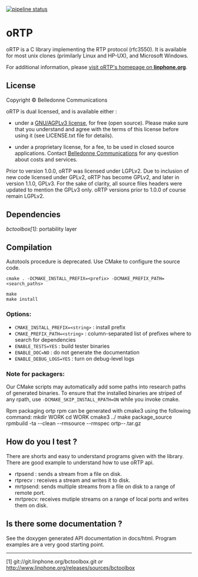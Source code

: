 [![pipeline status](https://gitlab.linphone.org/BC/public/ortp/badges/master/pipeline.svg)](https://gitlab.linphone.org/BC/public/ortp/commits/master)

oRTP
====


oRTP is a C library implementing the RTP protocol (rfc3550). It is available
for most unix clones (primilarly Linux and HP-UX), and Microsoft Windows.

For additional information, please [visit oRTP's homepage on **linphone.org**](http://www.linphone.org/technical-corner/ortp).


License
-------

Copyright © Belledonne Communications

oRTP is dual licensed, and is available either :

 - under a [GNU/AGPLv3 license](https://www.gnu.org/licenses/agpl-3.0.html), for free (open source). Please make sure that you understand and agree with the terms of this license before using it (see LICENSE.txt file for details).

 - under a proprietary license, for a fee, to be used in closed source applications. Contact [Belledonne Communications](https://www.linphone.org/contact) for any question about costs and services.

Prior to version 1.0.0, oRTP was licensed under LGPLv2. Due to inclusion of new code licensed under GPLv2, oRTP has become GPLv2,
and later in version 1.1.0, GPLv3.
For the sake of clarity, all source files headers were updated to mention the GPLv3 only.
oRTP versions prior to 1.0.0 of course remain LGPLv2.


Dependencies
------------

*bctoolbox[1]*: portability layer


Compilation
-----------

Autotools procedure is deprecated. Use CMake to configure the source code.

	cmake . -DCMAKE_INSTALL_PREFIX=<prefix> -DCMAKE_PREFIX_PATH=<search_paths>
	
	make
	make install

### Options:

- `CMAKE_INSTALL_PREFIX=<string>` : install prefix
- `CMAKE_PREFIX_PATH=<string>`    : column-separated list of prefixes where to search for dependencies
- `ENABLE_TESTS=YES`              : build tester binaries
- `ENABLE_DOC=NO`                 : do not generate the documentation
- `ENABLE_DEBUG_LOGS=YES`         : turn on debug-level logs


### Note for packagers:

Our CMake scripts may automatically add some paths into research paths of generated binaries.
To ensure that the installed binaries are striped of any rpath, use `-DCMAKE_SKIP_INSTALL_RPATH=ON`
while you invoke cmake.

Rpm packaging
ortp rpm can be generated with cmake3 using the following command:
mkdir WORK
cd WORK
cmake3 ../
make package_source
rpmbuild -ta --clean --rmsource --rmspec ortp-<version>-<release>.tar.gz


How do you I test ?
-------------------

There are shorts and easy to understand programs given with the library. There are good example
to understand how to use oRTP api.

- rtpsend : sends a stream from a file on disk.
- rtprecv : receives a stream and writes it to disk.
- mrtpsend: sends multiple streams from a file on disk to a range of remote port.
- mrtprecv:	receives mutiple streams on a range of local ports and writes them on disk.


Is there some documentation ?
-----------------------------

See the doxygen generated API documentation in docs/html. Program examples are a very good
starting point.



----------------------------------------


[1] git://git.linphone.org/bctoolbox.git *or* <http://www.linphone.org/releases/sources/bctoolbox>
